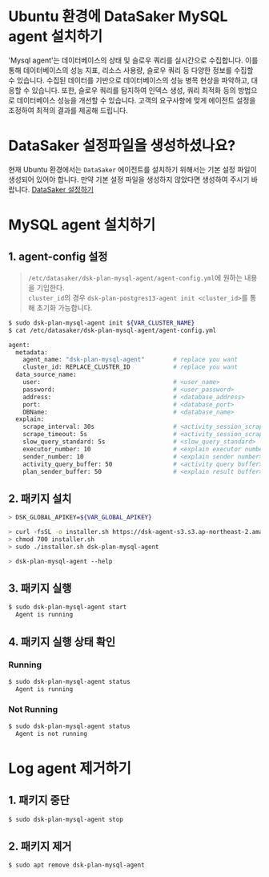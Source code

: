 # Ubuntu 환경에 DataSaker MySQL agent 설치하기
'Mysql agent'는 데이터베이스의 상태 및 슬로우 쿼리를 실시간으로 수집합니다.
이를 통해 데이터베이스의 성능 지표, 리소스 사용량, 슬로우 쿼리 등 다양한 정보를 수집할 수 있습니다.
수집된 데이터를 기반으로 데이터베이스의 성능 병목 현상을 파악하고, 대응할 수 있습니다.
또한, 슬로우 쿼리를 탐지하여 인덱스 생성, 쿼리 최적화 등의 방법으로 데이터베이스 성능을 개선할 수 있습니다.
고객의 요구사항에 맞게 에이전트 설정을 조정하여 최적의 결과를 제공해 드립니다.

# DataSaker 설정파일을 생성하셨나요?
현재 Ubuntu 환경에서는 `DataSaker` 에이전트를 설치하기 위해서는 기본 설정 파일이 생성되어 있어야 합니다. 만약 기본 설정 파일을 생성하지 않았다면 생성하여 주시기 바랍니다. [DataSaker 설정하기](https://github.com/datasaker/documentation/tree/main/install-guide/linux/ubuntu)

# MySQL agent 설치하기
## 1. agent-config 설정
> `/etc/datasaker/dsk-plan-mysql-agent/agent-config.yml`에 원하는 내용을 기입한다.\
> `cluster_id`의 경우 `dsk-plan-postgres13-agent init <cluster_id>`를 통해 초기화 가능합니다.

```bash
$ sudo dsk-plan-mysql-agent init ${VAR_CLUSTER_NAME}
$ cat /etc/datasaker/dsk-plan-mysql-agent/agent-config.yml

agent:
  metadata:
    agent_name: "dsk-plan-mysql-agent"        # replace you want
    cluster_id: REPLACE_CLUSTER_ID            # replace you want
  data_source_name:
    user:                                     # <user_name>
    password:                                 # <user_password>
    address:                                  # <database_address>
    port:                                     # <database_port>
    DBName:                                   # <database_name>
  explain:
    scrape_interval: 30s                      # <activity_session_scrape_time>
    scrape_timeout: 5s                        # <activity_session_scrape_query_timeout>
    slow_query_standard: 5s                   # <slow_query_standard> 
    executor_number: 10                       # <explain executor number>
    sender_number: 10                         # <explain sender number>
    activity_query_buffer: 50                 # <activity query buffer>
    plan_sender_buffer: 50                    # <explain result buffer>
```

## 2. 패키지 설치
```bash
> DSK_GLOBAL_APIKEY=${VAR_GLOBAL_APIKEY}

> curl -fsSL -o installer.sh https://dsk-agent-s3.s3.ap-northeast-2.amazonaws.com/dsk-agent-s3/public/install.sh
> chmod 700 installer.sh
> sudo ./installer.sh dsk-plan-mysql-agent

> dsk-plan-mysql-agent --help
```

## 3. 패키지 실행
```bash
$ sudo dsk-plan-mysql-agent start
  Agent is running
```

## 4. 패키지 실행 상태 확인
### Running
```bash
$ sudo dsk-plan-mysql-agent status
  Agent is running
```
### Not Running
```bash
$ sudo dsk-plan-mysql-agent status
  Agent is not running
```

# Log agent 제거하기
## 1. 패키지 중단
```bash
$ sudo dsk-plan-mysql-agent stop
```

## 2. 패키지 제거
```bash
$ sudo apt remove dsk-plan-mysql-agent
``` 